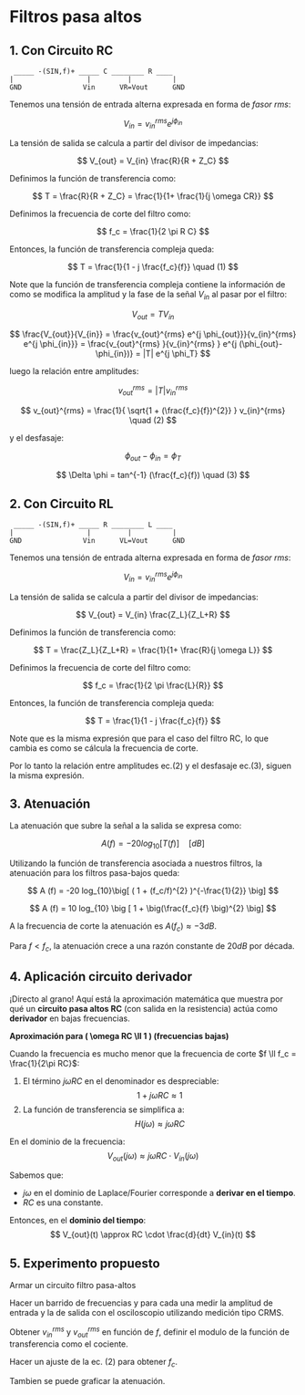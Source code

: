# Filtros pasa altos



## 1. Con Circuito RC

```
 _____ -(SIN,f)+ _____ C ________ R ____   
|                  |         |          |  
GND               Vin      VR=Vout      GND
```

Tenemos una tensión de entrada alterna expresada en forma de *fasor rms*:

$$
V_{in} = v_{in}^{rms} e^{j \phi_{in}}
$$

La tensión de salida se calcula a partir del divisor de impedancias:

$$
V_{out} =  V_{in} \frac{R}{R + Z_C}
$$

Definimos la función de transferencia como:

$$
T = \frac{R}{R + Z_C} =   \frac{1}{1+ \frac{1}{j \omega CR}}
$$

Definimos la frecuencia de corte del filtro como:

$$
f_c = \frac{1}{2 \pi R C}
$$

Entonces, la función de transferencia compleja queda:

$$
T = \frac{1}{1 - j \frac{f_c}{f}} \quad (1)
$$

Note que la función de transferencia compleja contiene la información de como se modifica la amplitud y la fase de la señal $V_{in}$ al pasar por el filtro:

$$
V_{out} = T V_{in}
$$

$$
\frac{V_{out}}{V_{in}} = \frac{v_{out}^{rms} e^{j \phi_{out}}}{v_{in}^{rms} e^{j \phi_{in}}} = \frac{v_{out}^{rms} }{v_{in}^{rms} } e^{j (\phi_{out}-\phi_{in})} = |T| e^{j \phi_T}
$$

luego la relación entre amplitudes:

$$
v_{out}^{rms} = |T| v_{in}^{rms}
$$

$$
v_{out}^{rms} = \frac{1}{ \sqrt{1 + (\frac{f_c}{f})^{2}} } v_{in}^{rms} \quad (2)
$$

y el desfasaje:

$$
\phi_{out} - \phi_{in} = \phi_T
$$

$$
\Delta \phi =  tan^{-1} (\frac{f_c}{f}) \quad (3)
$$




## 2. Con Circuito RL


```
 _____ -(SIN,f)+ _____ R ________ L ____   
|                  |         |          |  
GND               Vin      VL=Vout      GND
```


Tenemos una tensión de entrada alterna expresada en forma de *fasor rms*:

$$
V_{in} = v_{in}^{rms} e^{j \phi_{in}}
$$

La tensión de salida se calcula a partir del divisor de impedancias:

$$
V_{out} =  V_{in} \frac{Z_L}{Z_L+R}
$$

Definimos la función de transferencia como:

$$
T = \frac{Z_L}{Z_L+R} =   \frac{1}{1+  \frac{R}{j \omega L}}
$$

Definimos la frecuencia de corte del filtro como:

$$
f_c = \frac{1}{2 \pi \frac{L}{R}}
$$

Entonces, la función de transferencia compleja queda:

$$
T = \frac{1}{1 - j \frac{f_c}{f}}
$$

Note que es la misma expresión que para el caso del filtro RC, lo que cambia es como se cálcula la frecuencia de corte.

Por lo tanto la relación entre amplitudes ec.(2) y el desfasaje ec.(3), siguen la misma expresión.


## 3. Atenuación 

La atenuación que subre la señal a la salida se expresa como:

$$
A (f) = -20 log_{10}\big[ T(f)\big]\quad [dB]
$$

Utilizando la función de transferencia asociada a nuestros filtros, la atenuación para los filtros pasa-bajos queda:


$$
A (f) = -20 log_{10}\big[ ( 1 + (f_c/f)^{2}  )^{-\frac{1}{2}} \big]
$$

$$
A (f) = 10 log_{10} \big [ 1 + \big(\frac{f_c}{f} \big)^{2}  \big]
$$

A la frecuencia de corte la atenuación es $A(f_c)\approx -3dB$.

Para $f <f_c$, la atenuación crece a una razón constante de $20 dB$ por década.

## 4. Aplicación circuito derivador

¡Directo al grano! Aquí está la aproximación matemática que muestra por qué un **circuito pasa altos RC** (con salida en la resistencia) actúa como **derivador** en bajas frecuencias.



**Aproximación para \( \omega RC \ll 1 \) (frecuencias bajas)**

Cuando la frecuencia es mucho menor que la frecuencia de corte $f \ll f_c = \frac{1}{2\pi RC}$:  

1. El término $j\omega RC$ en el denominador es despreciable:  
   $$
   1 + j\omega RC \approx 1
   $$  
2. La función de transferencia se simplifica a:  
   $$
   H(j\omega) \approx j\omega RC
   $$  


En el dominio de la frecuencia:  
$$
V_{out}(j\omega) \approx j\omega RC \cdot V_{in}(j\omega)
$$  

Sabemos que:  
- $j\omega$ en el dominio de Laplace/Fourier corresponde a **derivar en el tiempo**.  
- $RC$ es una constante.  

Entonces, en el **dominio del tiempo**:  
$$
V_{out}(t) \approx RC \cdot \frac{d}{dt} V_{in}(t)
$$  




## 5. Experimento propuesto

Armar un circuito filtro pasa-altos

Hacer un barrido de frecuencias y para cada una medir la amplitud de entrada y la de salida con el osciloscopio utilizando medición tipo CRMS. 

Obtener $v_{in}^{rms}$ y  $v_{out}^{rms}$ en función de $f$, definir el modulo de la función de transferencia como el cociente.

Hacer un ajuste de la ec. (2) para obtener $f_c$.

Tambien se puede graficar la atenuación.
 




